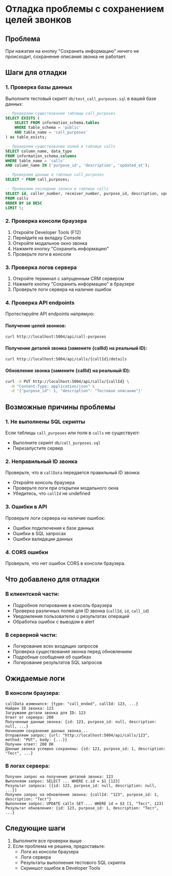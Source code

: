 # Отладка проблемы с сохранением целей звонков

## Проблема

При нажатии на кнопку "Сохранить информацию" ничего не происходит, сохранение описания звонка не работает.

## Шаги для отладки

### 1. Проверка базы данных

Выполните тестовый скрипт `db/test_call_purposes.sql` в вашей базе данных:

```sql
-- Проверяем существование таблицы call_purposes
SELECT EXISTS (
    SELECT FROM information_schema.tables
    WHERE table_schema = 'public'
    AND table_name = 'call_purposes'
) as table_exists;

-- Проверяем существование полей в таблице calls
SELECT column_name, data_type
FROM information_schema.columns
WHERE table_name = 'calls'
AND column_name IN ('purpose_id', 'description', 'updated_at');

-- Проверяем данные в таблице call_purposes
SELECT * FROM call_purposes;

-- Проверяем последние записи в таблице calls
SELECT id, caller_number, receiver_number, purpose_id, description, updated_at
FROM calls
ORDER BY id DESC
LIMIT 5;
```

### 2. Проверка консоли браузера

1. Откройте Developer Tools (F12)
2. Перейдите на вкладку Console
3. Откройте модальное окно звонка
4. Нажмите кнопку "Сохранить информацию"
5. Проверьте логи в консоли

### 3. Проверка логов сервера

1. Откройте терминал с запущенным CRM сервером
2. Нажмите кнопку "Сохранить информацию" в браузере
3. Проверьте логи сервера на наличие ошибок

### 4. Проверка API endpoints

Протестируйте API endpoints напрямую:

#### Получение целей звонков:

```bash
curl http://localhost:5004/api/call-purposes
```

#### Получение деталей звонка (замените {callId} на реальный ID):

```bash
curl http://localhost:5004/api/calls/{callId}/details
```

#### Обновление звонка (замените {callId} на реальный ID):

```bash
curl -X PUT http://localhost:5004/api/calls/{callId} \
  -H "Content-Type: application/json" \
  -d '{"purpose_id": 1, "description": "Тестовое описание"}'
```

## Возможные причины проблемы

### 1. Не выполнены SQL скрипты

Если таблицы `call_purposes` или поля в `calls` не существуют:

- Выполните скрипт `db/call_purposes.sql`
- Перезапустите сервер

### 2. Неправильный ID звонка

Проверьте, что в `callData` передается правильный ID звонка:

- Откройте консоль браузера
- Проверьте логи при открытии модального окна
- Убедитесь, что `callId` не undefined

### 3. Ошибки в API

Проверьте логи сервера на наличие ошибок:

- Ошибки подключения к базе данных
- Ошибки в SQL запросах
- Ошибки валидации данных

### 4. CORS ошибки

Проверьте, что нет ошибок CORS в консоли браузера.

## Что добавлено для отладки

### В клиентской части:

- Подробное логирование в консоль браузера
- Проверка различных полей для ID звонка (`callId`, `id`, `call_id`)
- Уведомления пользователю о результатах операций
- Обработка ошибок с выводом в alert

### В серверной части:

- Логирование всех входящих запросов
- Проверка существования звонка перед обновлением
- Подробные сообщения об ошибках
- Логирование результатов SQL запросов

## Ожидаемые логи

### В консоли браузера:

```
callData изменился: {type: "call_ended", callId: 123, ...}
Найден ID звонка: 123
Загружаем детали звонка для ID: 123
Ответ от сервера: 200
Полученные данные звонка: {id: 123, purpose_id: null, description: null, ...}
Начинаем сохранение данных звонка...
Отправляем запрос: {url: "http://localhost:5004/api/calls/123", method: "PUT", body: {...}}
Получен ответ: 200 OK
Данные звонка успешно сохранены: {id: 123, purpose_id: 1, description: "Тест", ...}
```

### В логах сервера:

```
Получен запрос на получение деталей звонка: 123
Выполняем запрос: SELECT ... WHERE c.id = $1 [123]
Результат запроса: [{id: 123, purpose_id: null, description: null, ...}]
Получен запрос на обновление звонка: {callId: "123", purpose_id: 1, description: "Тест"}
Выполняем запрос: UPDATE calls SET ... WHERE id = $3 [1, "Тест", 123]
Результат обновления: {id: 123, purpose_id: 1, description: "Тест", ...}
```

## Следующие шаги

1. Выполните все проверки выше
2. Если проблема не решена, предоставьте:
   - Логи из консоли браузера
   - Логи сервера
   - Результаты выполнения тестового SQL скрипта
   - Скриншот ошибок в Developer Tools
